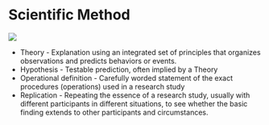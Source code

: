 # Scientific Method

![](https://i.imgur.com/GyvXJun.png)

* Theory - Explanation using an integrated set of principles that organizes observations and predicts behaviors or events.
* Hypothesis - Testable prediction, often implied by a Theory
* Operational definition - Carefully worded statement of the exact procedures (operations) used in a research study
* Replication - Repeating the essence of a research study, usually with different participants in different situations, to see whether the basic finding extends to other participants and circumstances.